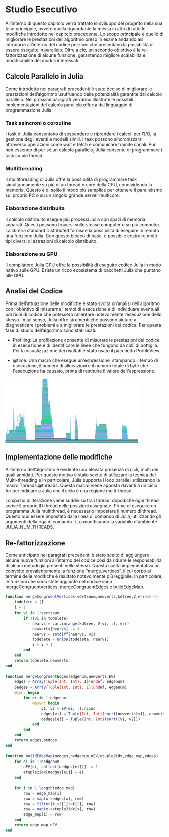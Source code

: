 # Studio Esecutivo

All’interno di questo capitolo verrà trattato lo sviluppo del progetto nella sua fase
principale, ovvero quella riguardante la messa in atto di tutte le modifiche introdotte nel 
capitolo precedente.
Lo scopo principale è quello di migliorare le prestazioni dell’algoritmo preso in esame
andando ad introdurre all’interno del codice porzioni che presentano la possibilità di
essere eseguite in parallelo. Oltre a ciò, un secondo obiettivo è la re-fattorizzazione di
alcune funzione, garantendo migliore scalabilità e modificabilità dei moduli interessati.

## Calcolo Parallelo in Julia

Come introdotto nei paragrafi precedenti è stato deciso di migliorare le prestazioni
dell’algoritmo usufruendo delle potenzialità garantite dal calcolo parallelo.
Nei prossimi paragrafi verranno illustrate le possibili implementazioni del calcolo
parallelo offerta dal linguaggio di programmazione Julia.

### Task asincroni o coroutine

I task di Julia consentono di sospendere e riprendere i calcoli per l'I/O, la gestione 
degli eventi e modelli simili. I task possono sincronizzarsi attraverso operazioni
come wait e fetch e comunicare tramite canali. Pur non essendo di per sé un
calcolo parallelo, Julia consente di programmare i task su più thread.

###  Multithreading

Il multithreading di Julia offre la possibilità di programmare task
simultaneamente su più di un thread o core della CPU, condividendo la memoria. 
Questo è di solito il modo più semplice per ottenere il parallelismo sul proprio PC
o su un singolo grande server multicore.

### Elaborazione distribuita

Il calcolo distribuito esegue più processi Julia con spazi di memoria separati.
Questi possono trovarsi sullo stesso computer o su più computer. La libreria
standard Distributed fornisce la possibilità di eseguire in remoto una funzione
Julia. Con questo blocco di base, è possibile costruire molti tipi diversi di
astrazioni di calcolo distribuito.

### Elaborazione su GPU

Il compilatore Julia GPU offre la possibilità di eseguire codice Julia in modo nativo
sulle GPU. Esiste un ricco ecosistema di pacchetti Julia che puntano alle GPU.

## Analisi del Codice

Prima dell’attuazione delle modifiche è stata svolta un’analisi dell’algoritmo con
l’obiettivo di misurarne i tempi di esecuzione e di individuare eventuali porzioni di codice 
che potessero rallentare notevolmente l’esecuzione dello stesso.
In tal senso, Julia offre strumenti che possono aiutare a diagnosticare i problemi e a
migliorare le prestazioni del codice. Per questa fase di studio dell’algoritmo sono stati
usati:

- Profiling: La profilazione consente di misurare le prestazioni del codice in
esecuzione e di identificare le linee che fungono da colli di bottiglia. Per la
visualizzazione dei risultati è stato usato il pacchetto ProfileView.

- @time: Una macro che esegue un'espressione, stampando il tempo di
esecuzione, il numero di allocazioni e il numero totale di byte che l'esecuzione ha
causato, prima di restituire il valore dell'espressione.

![Profile](Figura3.png)

## Implementazione delle modifiche

All’interno dell’algoritmo è evidente una elevata presenza di cicli, molti dei quali 
annidati. Per questo motivo è stato scelto di utilizzare la tecnica del Multi-threading e in 
particolare, Julia supporta i loop paralleli utilizzando la macro Threads.@threads. Questa 
macro viene apposta davanti a un ciclo for per indicare a Julia che il ciclo è una regione 
multi-thread.

Lo spazio di iterazione viene suddiviso tra i thread, dopodiché ogni thread scrive il
proprio ID thread nelle posizioni assegnate. Prima di eseguire un programma Julia multithread, è necessario impostare il numero di thread. Questo può essere impostato dalla 
linea di comando di Julia, utilizzando gli argomenti della riga di comando -t, o 
modificando la variabile d'ambiente JULIA_NUM_THREADS.

## Re-fattorizzazione

Come anticipato nei paragrafi precedenti è stato scelto di aggiungere alcune nuove
funzioni all’interno del codice così da ridurre le responsabilità di alcuni metodi già
presenti nello stesso. Questa scelta implementativa ha coinvolto prevalentemente la
funzione “merge_vertices”, il cui corpo al termine delle modifiche è risultato 
notevolmente più leggibile. In particolare, le funzioni che sono state aggiunte nel codice 
sono mergeCongruentVertices, mergeCongruentEdges e buildEdgeMap.

```julia
function mergeCongruentVertices(vertsnum,newverts,kdtree,V,err=1e-4)
    todelete = []
    i = 1
    for vi in 1:vertsnum
        if !(vi in todelete)
            nearvs = Lar.inrange(kdtree, V[vi, :], err)
            newverts[nearvs] .= i
            nearvs = setdiff(nearvs, vi)
            todelete = union(todelete, nearvs)
            i = i + 1
        end
    end
    return todelete,newverts
end

function mergeCongruentEdges(edgenum,newverts,EV)
    edges = Array{Tuple{Int, Int}, 1}(undef, edgenum)
    oedges = Array{Tuple{Int, Int}, 1}(undef, edgenum)
    @sync begin
        for ei in 1:edgenum
            @async begin
                v1, v2 = EV[ei, :].nzind
                edges[ei] = Tuple{Int, Int}(sort([newverts[v1], newverts[v2]]))
                oedges[ei] = Tuple{Int, Int}(sort([v1, v2])) 
            end
        end 
    end
    return edges,oedges
end

function buildEdgeMap(nedges,nedgenum,nEV,etuple2idx,edge_map,edges)
    for ei in 1:nedgenum
        nEV[ei, collect(nedges[ei])] .= 1
        etuple2idx[nedges[ei]] = ei
    end
    
    for i in 1:length(edge_map)
        row = edge_map[i]
        row = map(x->edges[x], row)
        row = filter(t->t[1]!=t[2], row)
        row = map(x->etuple2idx[x], row)
        edge_map[i] = row 
    end        
    return edge_map,nEV
end

```